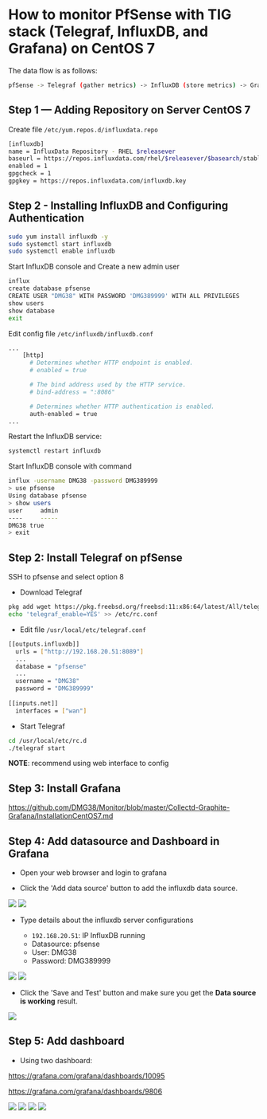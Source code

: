 # How to monitor PfSense with TIG stack (Telegraf, InfluxDB, and Grafana) on CentOS 7 

The data flow is as follows:

```sh
pfSense -> Telegraf (gather metrics) -> InfluxDB (store metrics) -> Grafana (render graphs)
```

## Step 1 — Adding Repository on Server CentOS 7

Create file `/etc/yum.repos.d/influxdata.repo`

```sh
[influxdb]
name = InfluxData Repository - RHEL $releasever
baseurl = https://repos.influxdata.com/rhel/$releasever/$basearch/stable
enabled = 1
gpgcheck = 1
gpgkey = https://repos.influxdata.com/influxdb.key
```

## Step 2 -  Installing InfluxDB and Configuring Authentication

```sh
sudo yum install influxdb -y
sudo systemctl start influxdb
sudo systemctl enable influxdb
``` 

Start InfluxDB console and Create a new admin user

```sh
influx
create database pfsense
CREATE USER "DMG38" WITH PASSWORD 'DMG389999' WITH ALL PRIVILEGES
show users
show database
exit
```

Edit config file `/etc/influxdb/influxdb.conf`

```sh
...
    [http]
      # Determines whether HTTP endpoint is enabled.
      # enabled = true

      # The bind address used by the HTTP service.
      # bind-address = ":8086"

      # Determines whether HTTP authentication is enabled.
      auth-enabled = true
...
```

Restart the InfluxDB service:

```sh
systemctl restart influxdb
```

Start InfluxDB console with command

```sh
influx -username DMG38 -password DMG389999
> use pfsense
Using database pfsense
> show users
user     admin
----     -----
DMG38 true
> exit
```




## Step 2: Install Telegraf on pfSense

SSH to pfsense and select option 8 

* Download Telegraf

```sh
pkg add wget https://pkg.freebsd.org/freebsd:11:x86:64/latest/All/telegraf-1.4.4.txz
echo 'telegraf_enable=YES' >> /etc/rc.conf
```

* Edit file `/usr/local/etc/telegraf.conf`

```sh
[[outputs.influxdb]]
  urls = ["http://192.168.20.51:8089"]
  ...
  database = "pfsense"
  ...
  username = "DMG38"
  password = "DMG389999"
  
[[inputs.net]]
  interfaces = ["wan"]
```

* Start Telegraf

```sh
cd /usr/local/etc/rc.d
./telegraf start
```

**NOTE**: recommend using web interface to config

## Step 3: Install Grafana

https://github.com/DMG38/Monitor/blob/master/Collectd-Graphite-Grafana/InstallationCentOS7.md

## Step 4: Add datasource and Dashboard in Grafana

* Open your web browser and login to grafana

* Click the 'Add data source' button to add the influxdb data source.

<img src="img/1.png"> 

<img src="img/2.png">

* Type details about the influxdb server configurations 

	* `192.168.20.51`: IP InfluxDB running
	* Datasource: pfsense
	* User: DMG38
	* Password: DMG389999

<img src="img/3.png">

<img src="img/4.png">

* Click the 'Save and Test' button and make sure you get the **Data source is working** result.

<img src="img/5.png">


## Step 5: Add dashboard

* Using two dashboard:

https://grafana.com/grafana/dashboards/10095

https://grafana.com/grafana/dashboards/9806

<img src="img/6.png">

<img src="img/7.png">

<img src="img/8.png">

<img src="img/9.png">










